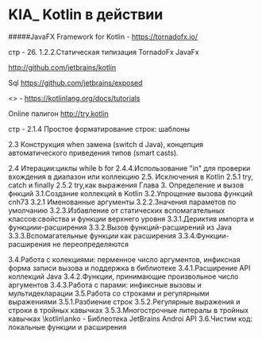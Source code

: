 # KIA_ Kotlin в действии
#####JavaFX Framework for Kotlin - https://tornadofx.io/

стр - 26. 1.2.2.Статическая типизация
TornadoFx 
JavaFx

http://github.com/jetbrains/kotlin

Sql https://github.com/jetbrains/exposed

<<Tutorials>> - https://kotlinlang.org/docs/tutorials

Online палигон http://try.kotlin

стр - 2.1.4 Простое форматирование строк: шаблоны

2.3 Конструкция when замена (switch d Java), 
    концепция автоматического приведения типов (smart casts).
    
2.4 Итерации:циклы while b for
2.4.4.Использование "in" для проверки вхождения в диапазон или коллекцию
2.5. Исключения в Kotlin
2.5.1 try, catch и finally
2.5.2 try,как выражения
Глава 3. Определение и вызов фнкций
3.1.Создание коллекций в Kotlin
3.2.Упрощение вызова функций cnh73
3.2.1 Именованные аргументы
3.2.2.Значения параметов по умолчанию
3.2.3.Избавление от статических вспомагательных классов:свойства и функции верхнего уровня
3.3.1.Дериктив импорта и функциии-расширения
3.3.2.Вызов функций-расширений из Java
3.3.3.Вспомагательные функции как расширения
3.3.4.Функции-расширения не переопределяются

3.4.Работа с колекциями:
                    перменное число аргументов,
                    инфиксная форма записи вызова
                    и поддержка в библиотеке
3.4.1.Расширение API коллекций Java
3.4.2.Функции, принимающие произвольное число аргументов
3.4.3.Работа с парами: инфиксные вызовы и мультидекларации
3.5.Работа со строками и регулярными выражениями
3.5.1.Разбиение строк
3.5.2.Регулярные выражения и строки в тройных кавычках
3.5.3.Многострочные литералы в тройных кавычках
\kotlin\anko - Библеотека JetBrains Androi API
3.6.Чистим код: локальные функции и расширения
